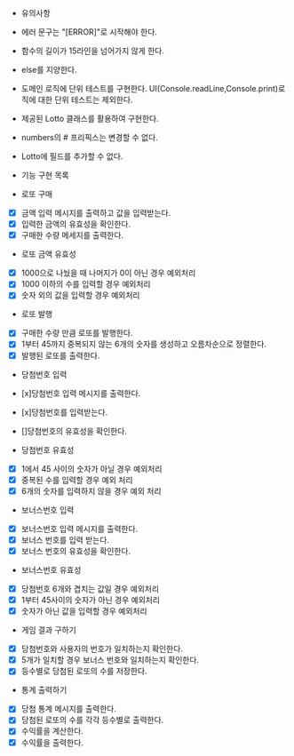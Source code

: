 - 유의사항

- 에러 문구는 "[ERROR]"로 시작해야 한다.
- 함수의 길이가 15라인을 넘어가지 않게 한다.
- else를 지양한다.
- 도메인 로직에 단위 테스트를 구현한다. UI(Console.readLine,Console.print)로직에 대한 단위 테스트는 제외한다.
- 제공된 Lotto 클래스를 활용하여 구현한다.
- numbers의 # 프리픽스는 변경할 수 없다.
- Lotto에 필드를 추가할 수 없다.

- 기능 구현 목록

- 로또 구매
- [x] 금액 입력 메시지를 출력하고 값을 입력받는다.
- [x] 입력한 금액의 유효성을 확인한다.
- [x] 구매한 수량 메세지를 출력한다.

- 로또 금액 유효성
- [x] 1000으로 나눴을 때 나머지가 0이 아닌 경우 예외처리
- [x] 1000 이하의 수를 입력할 경우 예외처리
- [x] 숫자 외의 값을 입력할 경우 예외처리

- 로또 발행
- [x] 구매한 수량 만큼 로또를 발행한다.
- [x] 1부터 45까지 중복되지 않는 6개의 숫자를 생성하고 오름차순으로 정렬한다.
- [x] 발행된 로또를 출력한다.

- 당첨번호 입력
- [x]당첨번호 입력 메시지를 출력한다.
- [x]당첨번호를 입력받는다.
- []당첨번호의 유효성을 확인한다.

- 당첨번호 유효성
- [x] 1에서 45 사이의 숫자가 아닐 경우 예외처리
- [x] 중복된 수를 입력할 경우 예외 처리
- [x] 6개의 숫자를 입력하지 않을 경우 예외 처리

- 보너스번호 입력
- [x] 보너스번호 입력 메시지를 출력한다.
- [x] 보너스 번호를 입력 받는다.
- [x] 보너스 번호의 유효성을 확인한다.

- 보너스번호 유효성
- [x] 당첨번호 6개와 겹치는 값일 경우 예외처리
- [x] 1부터 45사이의 숫자가 아닌 경우 예외처리
- [x] 숫자가 아닌 값을 입력할 경우 예외처리

- 게임 결과 구하기
- [x] 당첨번호와 사용자의 번호가 일치하는지 확인한다.
- [x] 5개가 일치할 경우 보너스 번호와 일치하는지 확인한다.
- [x] 등수별로 당첨된 로또의 수를 저장한다.

- 통계 출력하기
- [x] 당첨 통계 메시지를 출력한다.
- [x] 당첨된 로또의 수를 각각 등수별로 출력한다.
- [x] 수익률을 계산한다.
- [x] 수익률을 출력한다.
